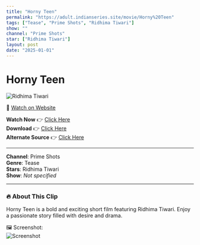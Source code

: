 ```yaml
---
title: "Horny Teen"
permalink: "https://adult.indianseries.site/movie/Horny%20Teen"
tags: ["Tease", "Prime Shots", "Ridhima Tiwari"]
show: ""
channel: "Prime Shots"
star: ["Ridhima Tiwari"]
layout: post
date: "2025-01-01"
---
```


# Horny Teen

![Ridhima Tiwari](https://shorts.desisins.com/wp-content/uploads/2023/12/Ridhima-Tiwari.jpg)

🔗 [Watch on Website](https://adult.indianseries.site/movie/Horny%20Teen)

**Watch Now** 👉 [Click Here](https://adult.indianseries.site/movie/Horny%20Teen)  
**Download** 👉 [Click Here](https://adult.indianseries.site/movie/Horny%20Teen)  
**Alternate Source** 👉 [Click Here](https://adult.indianseries.site/movie/Horny%20Teen)

---

**Channel**: Prime Shots  
**Genre**: Tease  
**Stars**: Ridhima Tiwari  
**Show**: *Not specified*

---

### 🔥 About This Clip

Horny Teen is a bold and exciting short film featuring Ridhima Tiwari. Enjoy a passionate story filled with desire and drama.
 
🖼️ Screenshot:  
![Screenshot](https://shorts.desisins.com/wp-content/uploads/2023/12/Ridhima-Tiwari.jpg)
